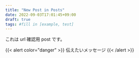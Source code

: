 ```yaml
---
title: "New Post in Posts"
date: 2022-09-03T17:01:45+09:00
draft: true
tags: #fill in [example, test]
---
```


これは url 確認用 post です。

{{< alert color="danger" >}}
伝えたいメッセージ
{{< /alert >}}
